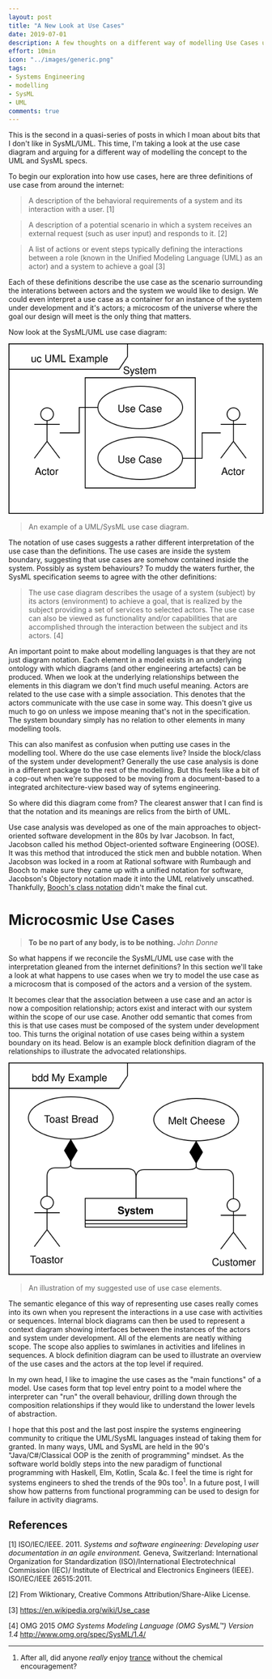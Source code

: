 ```yaml
---
layout: post
title: "A New Look at Use Cases"
date: 2019-07-01
description: A few thoughts on a different way of modelling Use Cases using SysML/UML.
effort: 10min
icon: "../images/generic.png"
tags:
- Systems Engineering
- modelling
- SysML
- UML
comments: true
---
```


This is the second in a quasi-series of posts in which I moan about bits that I don't like in SysML/UML. This time, I'm taking a look at the use case diagram and arguing for a different way of modelling the concept to the UML and SysML specs.

<!--more-->

To begin our exploration into how use cases, here are three definitions of use case from around the internet:

> A description of the behavioral requirements of a system and its interaction with a user. [1]

> A description of a potential scenario in which a system receives an external request (such as user input) and responds to it. [2]

> A list of actions or event steps typically defining the interactions between a role (known in the Unified Modeling Language (UML) as an actor) and a system to achieve a goal [3]

Each of these definitions describe the use case as the scenario surrounding the interations between actors and the system we would like to design. We could even interpret a use case as a container for an instance of the system under development and it's actors; a microcosm of the universe where the goal our design will meet is the only thing that matters.

Now look at the SysML/UML use case diagram:

![Old Use Case](/images/olduc.svg)
> An example of a UML/SysML use case diagram.

The notation of use cases suggests a rather different interpretation of the use case than the definitions. The use cases are inside the system boundary, suggesting that use cases are somehow contained inside the system. Possibly as system behaviours? To muddy the waters further, the SysML specification seems to agree with the other definitions:

> The use case diagram describes the usage of a system (subject) by its actors (environment) to achieve a goal, that is realized by the subject providing a set of services to selected actors. The use case can also be viewed as functionality and/or capabilities that are accomplished through the interaction between the subject and its actors. [4]

An important point to make about modelling languages is that they are not just diagram notation. Each element in a model exists in an underlying ontology with which diagrams (and other engineering artefacts) can be produced. When we look at the underlying relationships between the elements in this diagram we don't find much useful meaning. Actors are related to the use case with a simple association. This denotes that the actors communicate with the use case in some way. This doesn't give us much to go on unless we impose meaning that's not in the specification. The system boundary simply has no relation to other elements in many modelling tools.

This can also manifest as confusion when putting use cases in the modelling tool. Where do the use case elements live? Inside the block/class of the system under development? Generally the use case analysis is done in a different package to the rest of the modelling. But this feels like a bit of a cop-out when we're supposed to be moving from a document-based to a integrated architecture-view based way of sytems engineering.  

So where did this diagram come from? The clearest answer that I can find is that the notation and its meanings are relics from the birth of UML.

Use case analysis was developed as one of the main approaches to object-oriented software development in the 80s by Ivar Jacobson. In fact, Jacobson called his method Object-oriented software Engineering (OOSE). It was this method that introduced the stick men and bubble notation. When Jacobson was locked in a room at Rational software with Rumbaugh and Booch to make sure they came up with a unified notation for software, Jacobson's Objectory notation made it into the UML relatively unscathed. Thankfully, [Booch's class notation](https://www.slac.stanford.edu/BFROOT/www/doc/workbook_kiwi/coding/booch/class.html) didn't make the final cut.  

# Microcosmic Use Cases
> **To be no part of any body, is to be nothing.**
*John Donne*

So what happens if we reconcile the SysML/UML use case with the interpretation gleaned from the internet definitions? In this section we'll take a look at what happens to use cases when we try to model the use case as a microcosm that is composed of the actors and a version of the system.

It becomes clear that the association between a use case and an actor is now a composition relationship; actors exist and interact with our system within the scope of our use case. Another odd semantic that comes from this is that use cases must be composed of the system under development too. This turns the original notation of use cases being within a system boundary on its head. Below is an example block definition diagram of the relationships to illustrate the advocated relationships.

![New Use Case](/images/newuc.svg)
> An illustration of my suggested use of use case elements.

The semantic elegance of this way of representing use cases really comes into its own when you represent the interactions in a use case with activities or sequences. Internal block diagrams can then be used to represent a context diagram showing interfaces between the instances of the actors and system under development. All of the elements are neatly withing scope. The scope also applies to  swimlanes in activities and lifelines in sequences. A block definition diagram can be used to illustrate an overview of the use cases and the actors at the top level if required.

In my own head, I like to imagine the use cases as the "main functions" of a model. Use cases form that top level entry point to a model where the interpreter can "run" the overall behaviour, drilling down through the composition relationships if they would like to understand the lower levels of abstraction.

I hope that this post and the last post inspire the systems engineering community to critique the UML/SysML languages instead of taking them for granted. In many ways, UML and SysML are held in the 90's "Java/C#/Classical OOP is the zenith of programming" mindset. As the software world boldly steps into the new paradigm of functional programming with Haskell, Elm, Kotlin, Scala &c. I feel the time is right for systems engineers to shed the trends of the 90s too<sup>1</sup>. In a future post, I will show how patterns from functional programming can be used to design for failure in activity diagrams.

## References
[1] ISO/IEC/IEEE. 2011. *Systems and software engineering: Developing user documentation in an agile environment.* Geneva, Switzerland: International Organization for Standardization (ISO)/International Electrotechnical Commission (IEC)/ Institute of Electrical and Electronics Engineers (IEEE). ISO/IEC/IEEE 26515:2011.

[2] From Wiktionary, Creative Commons Attribution/Share-Alike License.

[3] https://en.wikipedia.org/wiki/Use_case

[4] OMG 2015 *OMG Systems Modeling Language (OMG SysML&trade;)
Version 1.4* http://www.omg.org/spec/SysML/1.4/

___
 1) After all, did anyone *really* enjoy [trance](https://www.youtube.com/watch?v=y6120QOlsfU) without the chemical encouragement?
